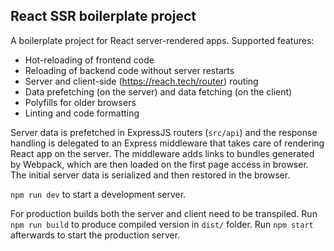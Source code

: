 ## React SSR boilerplate project

A boilerplate project for React server-rendered apps. Supported features:

- Hot-reloading of frontend code
- Reloading of backend code without server restarts
- Server and client-side (https://reach.tech/router) routing
- Data prefetching (on the server) and data fetching (on the client)
- Polyfills for older browsers
- Linting and code formatting

Server data is prefetched in ExpressJS routers (`src/api`) and the response handling is delegated to an Express middleware that takes care of rendering React app on the server. The middleware adds links to bundles generated by Webpack, which are then loaded on the first page access in browser. The initial server data is serialized and then restored in the browser.

`npm run dev` to start a development server.

For production builds both the server and client need to be transpiled. Run `npm run build` to produce compiled version in `dist/` folder. Run `npm start` afterwards to start the production server.
